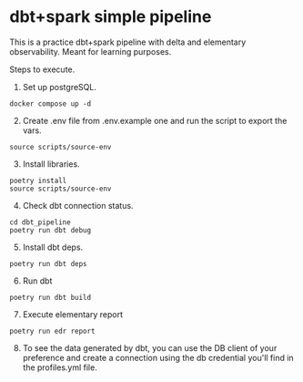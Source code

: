 # dbt+spark simple pipeline

This is a practice dbt+spark pipeline with delta and elementary observability. 
Meant for learning purposes.

Steps to execute.

1. Set up postgreSQL.
```
docker compose up -d
```

2. Create .env file from .env.example one and run the script to export the vars.
```
source scripts/source-env 
```

3. Install libraries.
```
poetry install
source scripts/source-env 
```

4. Check dbt connection status.
```
cd dbt_pipeline
poetry run dbt debug
```

5. Install dbt deps.
```
poetry run dbt deps
```

6. Run dbt
```
poetry run dbt build
```

7. Execute elementary report
```
poetry run edr report
```

8. To see the data generated by dbt, you can use the DB client of your preference and create a connection using the db credential you'll find in the profiles.yml file.
